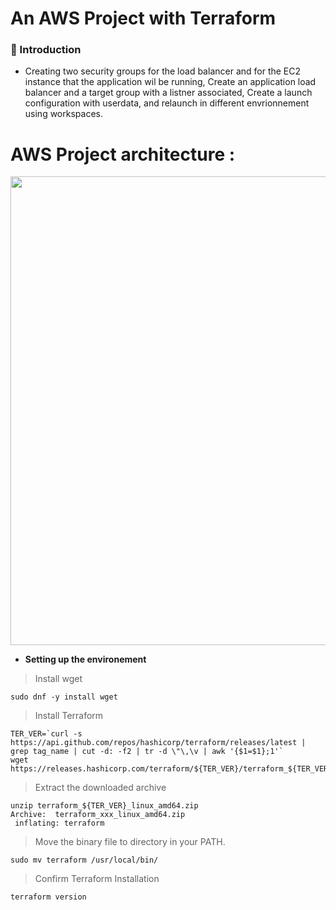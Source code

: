 # An AWS Project with Terraform

### :speech_balloon: Introduction

- Creating two security groups for the load balancer and for the EC2 instance that the application wil be running, Create an application load balancer and a target group with a listner associated, Create a launch configuration with userdata, and relaunch in different envrionnement using workspaces.

# AWS Project architecture : 
<p align="center">
  <img src="https://user-images.githubusercontent.com/47121168/93005220-5aa1dc00-f54f-11ea-8b0a-9f6988423ec4.PNG" width="750"/> 
</p>

- **Setting up the environement**
> Install wget

```shell
sudo dnf -y install wget
```
> Install Terraform

```shell
TER_VER=`curl -s https://api.github.com/repos/hashicorp/terraform/releases/latest |  grep tag_name | cut -d: -f2 | tr -d \"\,\v | awk '{$1=$1};1'`
wget https://releases.hashicorp.com/terraform/${TER_VER}/terraform_${TER_VER}_linux_amd64.zip
```
> Extract the downloaded archive

```shell
unzip terraform_${TER_VER}_linux_amd64.zip
Archive:  terraform_xxx_linux_amd64.zip
 inflating: terraform
 ```
 > Move the binary file to directory in your PATH.
 ```shell
 sudo mv terraform /usr/local/bin/
 ```
> Confirm Terraform Installation
 ```shell
terraform version
```
